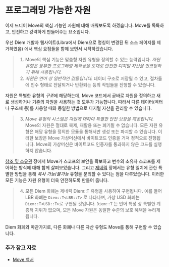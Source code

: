 # 프로그래밍 가능한 자원

이제 드디어 Move의 핵심 기능인 자원에 대해 배워보도록 하겠습니다. Move를 독특하고, 안전하고 강력하게 만들어주는 요소입니다. 

우선 Diem 개발자 웹사이트(Libra에서 Diem으로 명칭이 변경된 뒤 소스 페이지를 제거하였음) 에서 핵심 요점들을 함께 보면서 시작하겠습니다.

> 1. Move의 핵심 기능은 맞춤형 자원 유형을 정의할 수 있는 능력입니다. *자원 유형은 풍부한 프로그래밍 제작성을 토대로 안전한 디지털 자산을 인코딩하기 위해 사용됩니다.*
> 2. *자원은 언어 상 일반적인 값들입니다.* 데이터 구조로 저장될 수 있고, 절차들에 인수 형태로 전달되거나 반환되는 등의 작업들을 진행할 수 있습니다.

자원은 특별한 유형의 *구조*에 해당하는데, Move 코드에서 곧바로 자원을 정의하고 새로 생성하거나 기존의 자원을 사용하는 것 모두가 가능합니다. 따라서 다른 데이터(벡터나 구조체 등)를 사용할 때와 동일한 방법으로 디지털 자산을 관리할 수 있습니다.

> 3. *Move 유형의 시스템은 자원에 대하여 특별한 안전 보장을 제공합니다.* Move의 자원은 절대로 복제, 재활용 또는 폐기될 수 없습니다. 모든 자원 유형은 해당 유형을 정의한 모듈을 통해서만 생성 또는 파괴할 수 있습니다. 이러한 보장은 Move 가상머신에서 바이트코드 인증을 거쳐 정적으로 진행됩니다. Move의 가상머신은 바이트코드 인증자를 통과하지 않은 코드를 실행하지 않습니다.

[참조 및 소유권](/advanced-topics/ownership-and-references.md) 장에서 Move가 스코프의 보안을 확보하고 변수의 소유자 스코프를 제어하는 방식에 대해 함께 살펴보았습니다. 그리고 [제네릭](/advanced-topics/understanding-generics.md) 장에서는 유형 일치에 관한 특별한 방법을 통해 *복사 가능*/*불가능* 유형을 분리할 수 있다는 점을 다루었습니다. 이러한 모든 기능은 자원 유형이 더욱 안전하도록 만들어 줍니다.

> 4. 모든 Diem 화폐는 제네릭 Diem::T 유형을 사용하여 구현됩니다. 예를 들어 LBR 화폐는 `Diem::T<LBR::T>` 로 나타나며, 가상 USD 화폐는 `Diem::T<USD::T>`로 구현될 것입니다. `Diem::T` 는 언어 특성 상 특별한 계층적 지위가 없으며, 모든 Move 자원은 동일한 수준의 보호 혜택을 누리게 됩니다.

Diem 화폐와 마찬가지로, 다른 화폐나 다른 자산 유형도 Move를 통해 구현할 수 있습니다.

### 추가 참고 자료

- [Move 백서](https://developers.diem.com/docs/technical-papers/move-paper/)
